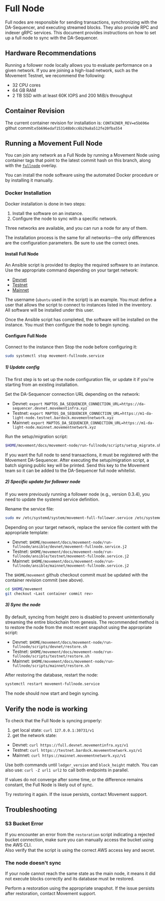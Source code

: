 # Full Node

Full nodes are responsible for sending transactions, synchronizing with the DA-Sequencer, and executing streamed blocks. They also provide RPC and indexer gRPC services. This document provides instructions on how to set up a full node to sync with the DA-Sequencer.

## Hardware Recommendations

Running a follower node locally allows you to evaluate performance on a given network. If you are joining a high-load network, such as the Movement Testnet, we recommend the following:

- 32 CPU cores  
- 64 GB RAM  
- 2 TB SSD with at least 60K IOPS and 200 MiB/s throughput  

## Container Revision

The current container revision for installation is: `CONTAINER_REV=e5b696e` githut commit:`e5b696edaf153148b0cc6b29a8a512fe20fba554`

## Running a Movement Full Node

You can join any network as a Full Node by running a Movement Node using container tags that point to the latest commit hash on this branch, along with the [`fullnode`](../../../../../docker/compose/movement-full-node/docker-compose.fullnode.yml) overlay.

You can install the node software using the automated Docker procedure or by installing it manually.

### Docker Installation

Docker installation is done in two steps:

1. Install the software on an instance.  
2. Configure the node to sync with a specific network.

Three networks are available, and you can run a node for any of them.

The installation process is the same for all networks—the only differences are the configuration parameters. Be sure to use the correct ones.

#### Install Full Node

An Ansible script is provided to deploy the required software to an instance. Use the appropriate command depending on your target network:

- [Devnet](ansible/devnet/README.md)  
- [Testnet](ansible/testnet/README.md)  
- [Mainnet](ansible/mainnet/README.md)

The username (`ubuntu` used in the script) is an example. You must define a user that allows the script to connect to instances listed in the inventory.  
All software will be installed under this user.

Once the Ansible script has completed, the software will be installed on the instance. You must then configure the node to begin syncing.

#### Configure Full Node

Connect to the instance then Stop the node before configuring it:

```bash
sudo systemctl stop movement-fullnode.service
```

##### 1) Update config

The first step is to set up the node configuration file, or update it if you're starting from an existing installation.

Set the DA-Sequencer connection URL depending on the network:

 * Devnet: `export MAPTOS_DA_SEQUENCER_CONNECTION_URL=https://da-sequencer.devnet.movementinfra.xyz`
 * Testnet: `export MAPTOS_DA_SEQUENCER_CONNECTION_URL=https://m1-da-light-node.testnet.bardock.movementnetwork.xyz`
 * Mainnet: `export MAPTOS_DA_SEQUENCER_CONNECTION_URL=https://m1-da-light-node.mainnet.movementnetwork.xyz`

Run the setup/migration script:

```bash
$HOME/movement/docs/movement-node/run-fullnode/scripts/setup_migrate.sh
```

If you want the full node to send transactions, it must be registered with the Movement DA-Sequencer.
After executing the setup/migration script, a batch signing public key will be printed.
Send this key to the Movement team so it can be added to the DA-Sequencer full node whitelist.

##### 2) Specific update for follower node

If you were previously running a follower node (e.g., version 0.3.4), you need to update the systemd service definition.

Rename the service file:

```bash
sudo mv /etc/systemd/system/movement-full-follower.service /etc/systemd/system/movement-fullnode.service
```

Depending on your target network, replace the service file content with the appropriate template:

 * Devnet: `$HOME/movement/docs/movement-node/run-fullnode/ansible/devnet/movement-fullnode.service.j2`
 * Testnet: `$HOME/movement/docs/movement-node/run-fullnode/ansible/testnet/movement-fullnode.service.j2`
 * Mainnet: `$HOME/movement/docs/movement-node/run-fullnode/ansible/mainnet/movement-fullnode.service.j2`

 The `$HOME/movement` github checkout commit must be updated with the container revision commit (see above).

 ```bash
 cd $HOME/movement
 git checkout <Last container commit rev>
 ```

##### 3) Sync the node

By default, syncing from height zero is disabled to prevent unintentionally streaming the entire blockchain from genesis.
The recommended method is to restore the node from the most recent snapshot using the appropriate script:

  * Devnet: `$HOME/movement/docs/movement-node/run-fullnode/scripts/devnet/restore.sh`
  * Testnet: `$HOME/movement/docs/movement-node/run-fullnode/scripts/testnet/restore.sh`
  * Mainnet: `$HOME/movement/docs/movement-node/run-fullnode/scripts/mainnet/restore.sh`

After restoring the database, restart the node:

```bash
systemctl restart movement-fullnode.service
```

The node should now start and begin syncing.

## Verify the node is working

To check that the Full Node is syncing properly:

1. get local state: `curl 127.0.0.1:30731/v1`
2. get the network state:
 * Devnet: `curl https://full.devnet.movementinfra.xyz/v1`
 * Testnet: `curl https://testnet.bardock.movementnetwork.xyz/v1`
 * Mainnet: `curl https://mainnet.movementnetwork.xyz/v1`

Use both commands until `ledger_version` and `block_height` match. You can also use: `curl -Z url1 url2` to call both endpoints in parallel.

If values do not converge after some time, or the difference remains constant, the Full Node is likely out of sync.

Try restoring it again. If the issue persists, contact Movement support.

## Troubleshooting

### S3 Bucket Error

If you encounter an error from the `restoration` script indicating a rejected bucket connection, make sure you can manually access the bucket using the AWS CLI.  
Also verify that the script is using the correct AWS access key and secret.

### The node doesn't sync
If your node cannot reach the same state as the main node, it means it did not execute blocks correctly and its database must be restored.

Perform a restoration using the appropriate snapshot. If the issue persists after restoration, contact Movement support.

